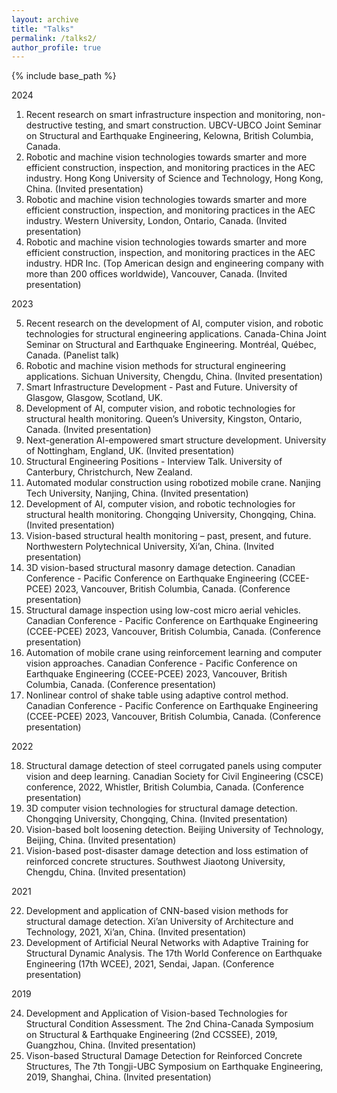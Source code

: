 ```yaml
---
layout: archive
title: "Talks"
permalink: /talks2/
author_profile: true
---
```


{% include base_path %}


2024
1.	Recent research on smart infrastructure inspection and monitoring, non-destructive testing, and smart construction. UBCV-UBCO Joint Seminar on Structural and Earthquake Engineering, Kelowna, British Columbia, Canada.
2.	Robotic and machine vision technologies towards smarter and more efficient construction, inspection, and monitoring practices in the AEC industry. Hong Kong University of Science and Technology, Hong Kong, China. (Invited presentation)
3.	Robotic and machine vision technologies towards smarter and more efficient construction, inspection, and monitoring practices in the AEC industry. Western University, London, Ontario, Canada. (Invited presentation)
4.	Robotic and machine vision technologies towards smarter and more efficient construction, inspection, and monitoring practices in the AEC industry. HDR Inc. (Top American design and engineering company with more than 200 offices worldwide), Vancouver, Canada. (Invited presentation)

2023

5.	Recent research on the development of AI, computer vision, and robotic technologies for structural engineering applications. Canada-China Joint Seminar on Structural and Earthquake Engineering. Montréal, Québec, Canada. (Panelist talk)
6.	Robotic and machine vision methods for structural engineering applications. Sichuan University, Chengdu, China. (Invited presentation)
7.	Smart Infrastructure Development - Past and Future. University of Glasgow, Glasgow, Scotland, UK.
8.	Development of AI, computer vision, and robotic technologies for structural health monitoring. Queen’s University, Kingston, Ontario, Canada. (Invited presentation)
9.	Next-generation AI-empowered smart structure development. University of Nottingham, England, UK. (Invited presentation)
10.	Structural Engineering Positions - Interview Talk. University of Canterbury, Christchurch, New Zealand.
11.	Automated modular construction using robotized mobile crane. Nanjing Tech University, Nanjing, China. (Invited presentation)
12.	Development of AI, computer vision, and robotic technologies for structural health monitoring. Chongqing University, Chongqing, China. (Invited presentation)
13.	Vision-based structural health monitoring – past, present, and future. Northwestern Polytechnical University, Xi’an, China. (Invited presentation)
14.	3D vision-based structural masonry damage detection. Canadian Conference - Pacific Conference on Earthquake Engineering (CCEE-PCEE) 2023, Vancouver, British Columbia, Canada. (Conference presentation)
15.	Structural damage inspection using low-cost micro aerial vehicles. Canadian Conference - Pacific Conference on Earthquake Engineering (CCEE-PCEE) 2023, Vancouver, British Columbia, Canada. (Conference presentation)
16.	Automation of mobile crane using reinforcement learning and computer vision approaches. Canadian Conference - Pacific Conference on Earthquake Engineering (CCEE-PCEE) 2023, Vancouver, British Columbia, Canada. (Conference presentation)
17.	Nonlinear control of shake table using adaptive control method. Canadian Conference - Pacific Conference on Earthquake Engineering (CCEE-PCEE) 2023, Vancouver, British Columbia, Canada. (Conference presentation)

2022

18.	Structural damage detection of steel corrugated panels using computer vision and deep learning. Canadian Society for Civil Engineering (CSCE) conference, 2022, Whistler, British Columbia, Canada. (Conference presentation)
19.	3D computer vision technologies for structural damage detection. Chongqing University, Chongqing, China. (Invited presentation)
20.	Vision-based bolt loosening detection. Beijing University of Technology, Beijing, China. (Invited presentation)
21.	Vision-based post-disaster damage detection and loss estimation of reinforced concrete structures. Southwest Jiaotong University, Chengdu, China. (Invited presentation)

2021

22.	Development and application of CNN-based vision methods for structural damage detection. Xi’an University of Architecture and Technology, 2021, Xi’an, China. (Invited presentation)
23.	Development of Artificial Neural Networks with Adaptive Training for Structural Dynamic Analysis. The 17th World Conference on Earthquake Engineering (17th WCEE), 2021, Sendai, Japan. (Conference presentation)

2019

24.	Development and Application of Vision-based Technologies for Structural Condition Assessment. The 2nd China-Canada Symposium on Structural & Earthquake Engineering (2nd CCSSEE), 2019, Guangzhou, China. (Invited presentation)
25.	Vison-based Structural Damage Detection for Reinforced Concrete Structures, The 7th Tongji-UBC Symposium on Earthquake Engineering, 2019, Shanghai, China. (Invited presentation)


